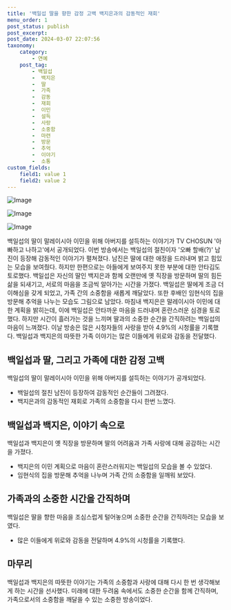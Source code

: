 ```yaml
---
title: '백일섭 딸을 향한 감정 고백 백지은과의 감동적인 재회'
menu_order: 1
post_status: publish
post_excerpt: 
post_date: 2024-03-07 22:07:56
taxonomy:
    category:
        - 연예
    post_tag:
        - 백일섭
        -  백지은
        -  딸
        -  가족
        -  감동
        -  재회
        -  이민
        -  설득
        -  사랑
        -  소중함
        -  마련
        -  방문
        -  추억
        -  이야기
        -  소통
custom_fields:
    field1: value 1
    field2: value 2
---
```


![Image](https://ssl.pstatic.net/mimgnews/image/076/2024/03/07/2024030801000445700049131_20240307082902490.jpg?type=w540)

![Image](https://mimgnews.pstatic.net/image/076/2024/03/07/2024030801000445700049132_20240307082902494.jpg?type=w540)

![Image](https://ssl.pstatic.net/mimgnews/image/076/2024/03/07/2024030801000445700049133_20240307082902497.jpg?type=w540)

백일섭의 딸이 말레이시아 이민을 위해 아버지를 설득하는 이야기가 TV CHOSUN '아빠하고 나하고'에서 공개되었다. 이번 방송에서는 백일섭의 절친이자 '오빠 할배(?)' 남진이 등장해 감동적인 이야기가 펼쳐졌다. 남진은 딸에 대한 애정을 드러내며 밝고 힘있는 모습을 보여줬다. 하지만 한편으로는 아들에게 보여주지 못한 부분에 대한 안타김도 토로했다. 
백일섭은 자신의 딸인 백지은과 함께 오랜만에 옛 직장을 방문하며 딸의 힘든 삶을 되새기고, 서로의 마음을 조금씩 알아가는 시간을 가졌다. 백일섭은 딸에게 조금 더 이해심을 갖게 되었고, 가족 간의 소중함을 새롭게 깨달았다. 또한 후배인 임현식의 집을 방문해 추억을 나누는 모습도 그림으로 남았다.
마침내 백지은은 말레이시아 이민에 대한 계획을 밝히는데, 이에 백일섭은 안타까운 마음을 드러내며 혼란스러운 심경을 토로했다. 하지만 시간이 흘러가는 것을 느끼며 딸과의 소중한 순간을 간직하려는 백일섭의 마음이 느껴졌다.
이날 방송은 많은 시청자들의 사랑을 받아 4.9%의 시청률을 기록했다. 백일섭과 백지은의 따뜻한 가족 이야기는 많은 이들에게 위로와 감동을 전달했다.
## 백일섭과 딸, 그리고 가족에 대한 감정 고백
백일섭의 딸이 말레이시아 이민을 위해 아버지를 설득하는 이야기가 공개되었다. 
- 백일섭의 절친 남진이 등장하여 감동적인 순간들이 그려졌다.
- 백지은과의 감동적인 재회로 가족의 소중함을 다시 한번 느꼈다.
## 백일섭과 백지은, 이야기 속으로
백일섭과 백지은이 옛 직장을 방문하며 딸의 어려움과 가족 사랑에 대해 공감하는 시간을 가졌다.
- 백지은의 이민 계획으로 마음이 혼란스러워지는 백일섭의 모습을 볼 수 있었다.
- 임현식의 집을 방문해 추억을 나누며 가족 간의 소중함을 일깨워 보았다.
## 가족과의 소중한 시간을 간직하며
백일섭은 딸을 향한 마음을 조심스럽게 털어놓으며 소중한 순간을 간직하려는 모습을 보였다.
- 많은 이들에게 위로와 감동을 전달하며 4.9%의 시청률을 기록했다.
## 마무리
백일섭과 백지은의 따뜻한 이야기는 가족의 소중함과 사랑에 대해 다시 한 번 생각해보게 하는 시간을 선사했다. 미래에 대한 두려움 속에서도 소중한 순간을 함께 간직하며, 가족으로서의 소중함을 깨달을 수 있는 소중한 방송이었다.
